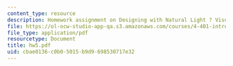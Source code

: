 ```yaml
---
content_type: resource
description: Homework assignment on Designing with Natural Light ? Visual Comfort.
file: https://ol-ocw-studio-app-qa.s3.amazonaws.com/courses/4-401-introduction-to-building-technology-spring-2006/cbae0136c0b05015b9d9698530717e32_hw5.pdf
file_type: application/pdf
resourcetype: Document
title: hw5.pdf
uid: cbae0136-c0b0-5015-b9d9-698530717e32
---
```

